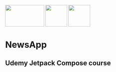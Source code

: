 <img src="https://avatao.com/media/2020/08/1_fnbqF0xNVwINs_RkygkX1g.png" width="125" height="70"/> <img src="https://encrypted-tbn0.gstatic.com/images?q=tbn:ANd9GcQ_taDxkqCzfRfZPcE1UQsmnJpkecpV5b_u5g&usqp=CAU" width="70" height="70"/> <img src="https://encrypted-tbn0.gstatic.com/images?q=tbn:ANd9GcSYSzecTg90qGtmtGeZHc0hVr2YddeGSx4wFQ&usqp=CAU" width="70" height="70"/>

# NewsApp
## Udemy Jetpack Compose course
